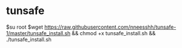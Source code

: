 # tunsafe
  $su root
  $wget https://raw.githubusercontent.com/nneesshh/tunsafe-1/master/tunsafe_install.sh && chmod +x tunsafe_install.sh && ./tunsafe_install.sh
